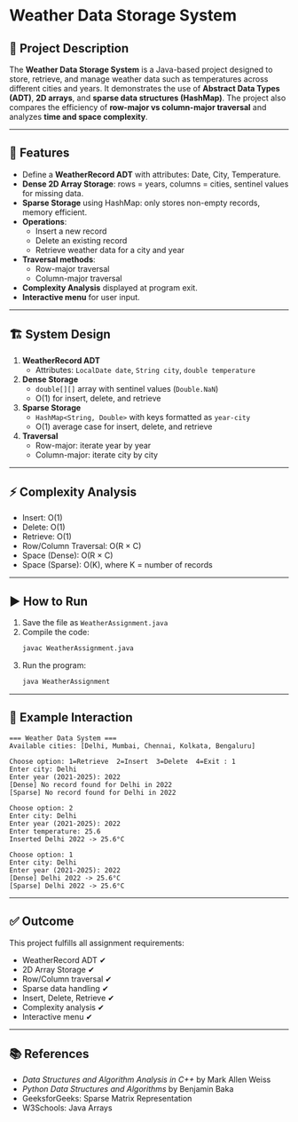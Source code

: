 # Weather Data Storage System

## 📌 Project Description
The **Weather Data Storage System** is a Java-based project designed to store, retrieve, and manage weather data such as temperatures across different cities and years. It demonstrates the use of **Abstract Data Types (ADT)**, **2D arrays**, and **sparse data structures (HashMap)**. The project also compares the efficiency of **row-major vs column-major traversal** and analyzes **time and space complexity**.

---

## 🎯 Features
- Define a **WeatherRecord ADT** with attributes: Date, City, Temperature.
- **Dense 2D Array Storage**: rows = years, columns = cities, sentinel values for missing data.
- **Sparse Storage** using HashMap: only stores non-empty records, memory efficient.
- **Operations**:
  - Insert a new record
  - Delete an existing record
  - Retrieve weather data for a city and year
- **Traversal methods**:
  - Row-major traversal
  - Column-major traversal
- **Complexity Analysis** displayed at program exit.
- **Interactive menu** for user input.

---

## 🏗 System Design
1. **WeatherRecord ADT**
   - Attributes: `LocalDate date`, `String city`, `double temperature`
2. **Dense Storage**
   - `double[][]` array with sentinel values (`Double.NaN`)
   - O(1) for insert, delete, and retrieve
3. **Sparse Storage**
   - `HashMap<String, Double>` with keys formatted as `year-city`
   - O(1) average case for insert, delete, and retrieve
4. **Traversal**
   - Row-major: iterate year by year
   - Column-major: iterate city by city

---

## ⚡ Complexity Analysis
- Insert: O(1)
- Delete: O(1)
- Retrieve: O(1)
- Row/Column Traversal: O(R × C)
- Space (Dense): O(R × C)
- Space (Sparse): O(K), where K = number of records

---

## ▶️ How to Run
1. Save the file as `WeatherAssignment.java`
2. Compile the code:
   ```bash
   javac WeatherAssignment.java
   ```
3. Run the program:
   ```bash
   java WeatherAssignment
   ```

---

## 📄 Example Interaction
```
=== Weather Data System ===
Available cities: [Delhi, Mumbai, Chennai, Kolkata, Bengaluru]

Choose option: 1=Retrieve  2=Insert  3=Delete  4=Exit : 1
Enter city: Delhi
Enter year (2021-2025): 2022
[Dense] No record found for Delhi in 2022
[Sparse] No record found for Delhi in 2022

Choose option: 2
Enter city: Delhi
Enter year (2021-2025): 2022
Enter temperature: 25.6
Inserted Delhi 2022 -> 25.6°C

Choose option: 1
Enter city: Delhi
Enter year (2021-2025): 2022
[Dense] Delhi 2022 -> 25.6°C
[Sparse] Delhi 2022 -> 25.6°C
```

---

## ✅ Outcome
This project fulfills all assignment requirements:
- WeatherRecord ADT ✔
- 2D Array Storage ✔
- Row/Column traversal ✔
- Sparse data handling ✔
- Insert, Delete, Retrieve ✔
- Complexity analysis ✔
- Interactive menu ✔

---

## 📚 References
- *Data Structures and Algorithm Analysis in C++* by Mark Allen Weiss  
- *Python Data Structures and Algorithms* by Benjamin Baka  
- GeeksforGeeks: Sparse Matrix Representation  
- W3Schools: Java Arrays
